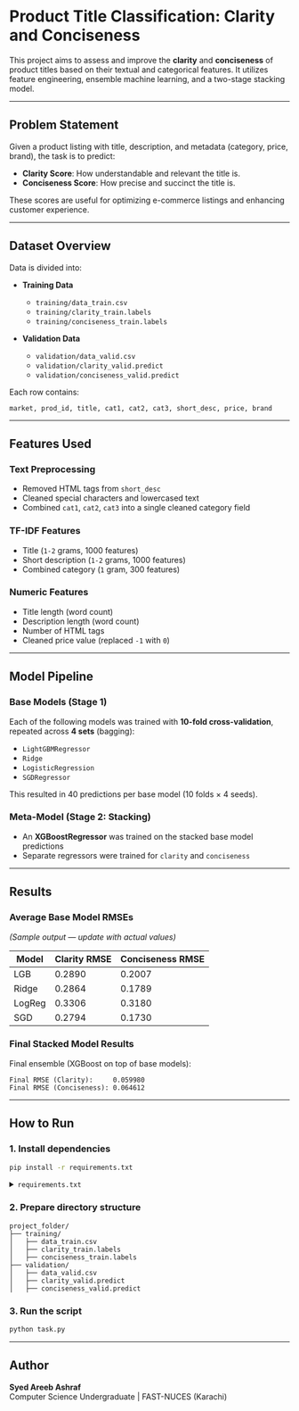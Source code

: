 
# Product Title Classification: Clarity and Conciseness

This project aims to assess and improve the **clarity** and **conciseness** of product titles based on their textual and categorical features. It utilizes feature engineering, ensemble machine learning, and a two-stage stacking model.

---

## Problem Statement

Given a product listing with title, description, and metadata (category, price, brand), the task is to predict:
- **Clarity Score**: How understandable and relevant the title is.
- **Conciseness Score**: How precise and succinct the title is.

These scores are useful for optimizing e-commerce listings and enhancing customer experience.

---

## Dataset Overview

Data is divided into:

- **Training Data**
  - `training/data_train.csv`
  - `training/clarity_train.labels`
  - `training/conciseness_train.labels`

- **Validation Data**
  - `validation/data_valid.csv`
  - `validation/clarity_valid.predict`
  - `validation/conciseness_valid.predict`

Each row contains:

```
market, prod_id, title, cat1, cat2, cat3, short_desc, price, brand
```

---

## Features Used

### Text Preprocessing
- Removed HTML tags from `short_desc`
- Cleaned special characters and lowercased text
- Combined `cat1`, `cat2`, `cat3` into a single cleaned category field

### TF-IDF Features
- Title (`1-2` grams, 1000 features)
- Short description (`1-2` grams, 1000 features)
- Combined category (`1` gram, 300 features)

### Numeric Features
- Title length (word count)
- Description length (word count)
- Number of HTML tags
- Cleaned price value (replaced `-1` with `0`)

---

## Model Pipeline

### Base Models (Stage 1)
Each of the following models was trained with **10-fold cross-validation**, repeated across **4 sets** (bagging):
- `LightGBMRegressor`
- `Ridge`
- `LogisticRegression`
- `SGDRegressor`

This resulted in 40 predictions per base model (10 folds × 4 seeds).

### Meta-Model (Stage 2: Stacking)
- An **XGBoostRegressor** was trained on the stacked base model predictions
- Separate regressors were trained for `clarity` and `conciseness`

---

## Results

### Average Base Model RMSEs
*(Sample output — update with actual values)*

| Model  | Clarity RMSE | Conciseness RMSE |
|--------|---------------|------------------|
| LGB    | 0.2890         | 0.2007           |
| Ridge  | 0.2864         | 0.1789           |
| LogReg | 0.3306         | 0.3180           |
| SGD    | 0.2794         | 0.1730           |

### Final Stacked Model Results

Final ensemble (XGBoost on top of base models):

```
Final RMSE (Clarity):     0.059980
Final RMSE (Conciseness): 0.064612
```

---

## How to Run

### 1. Install dependencies

```bash
pip install -r requirements.txt
```

<details>
<summary><code>requirements.txt</code></summary>

```txt
pandas
numpy
scikit-learn
xgboost
lightgbm
scipy
```

</details>

### 2. Prepare directory structure

```
project_folder/
├── training/
│   ├── data_train.csv
│   ├── clarity_train.labels
│   ├── conciseness_train.labels
├── validation/
│   ├── data_valid.csv
│   ├── clarity_valid.predict
│   ├── conciseness_valid.predict
```

### 3. Run the script

```bash
python task.py
```

---

## Author

**Syed Areeb Ashraf**  
Computer Science Undergraduate | FAST-NUCES (Karachi)  
